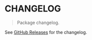 # CHANGELOG

> Package changelog.

See [GitHub Releases](https://github.com/stdlib-js/napi-argv/releases) for the changelog.